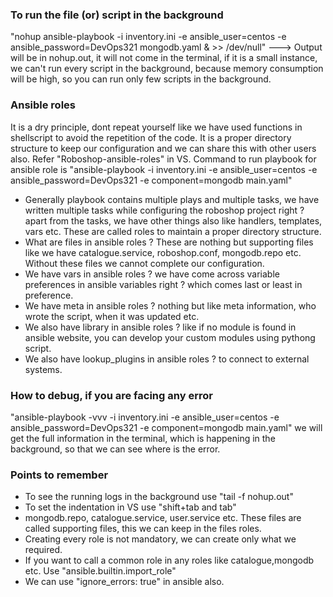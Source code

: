 ### To run the file (or) script in the background
"nohup ansible-playbook -i inventory.ini -e ansible_user=centos -e ansible_password=DevOps321 mongodb.yaml & >> /dev/null" ---> Output will be in nohup.out, it will not come in the terminal, if it is a small instance, we can't run every script in the background, because memory consumption will be high, so you can run only few scripts in the background.

### Ansible roles
It is a dry principle, dont repeat yourself like we have used functions in shellscript to avoid the repetition of the code. It is a proper directory structure to keep our configuration and we can share this with other users also. Refer "Roboshop-ansible-roles" in VS. Command to run playbook for ansible role is "ansible-playbook -i inventory.ini -e ansible_user=centos -e ansible_password=DevOps321 -e component=mongodb main.yaml"

- Generally playbook contains multiple plays and multiple tasks, we have written multiple tasks while
  configuring the roboshop project right ? apart from the tasks, we have other things also like handlers,
  templates, vars etc. These are called roles to maintain a proper directory structure.
- What are files in ansible roles ? These are nothing but supporting files like we have catalogue.service,
  roboshop.conf, mongodb.repo etc. Without these files we cannot complete our configuration.
- We have vars in ansible roles ? we have come across variable preferences in ansible variables right ?
  which comes last or least in preference.
- We have meta in ansible roles ? nothing but like meta information, who wrote the script, when it was
  updated etc.
- We also have library in ansible roles ? like if no module is found in ansible website, you can develop
  your custom modules using pythong script.
- We also have lookup_plugins in ansible roles ? to connect to external systems.

### How to debug, if you are facing any error
"ansible-playbook -vvv -i inventory.ini -e ansible_user=centos -e ansible_password=DevOps321 -e component=mongodb main.yaml" we will get the full information in the terminal, which is happening in the background, so that we can see where is the error.

### Points to remember
- To see the running logs in the background use "tail -f nohup.out"
- To set the indentation in VS use "shift+tab and tab"
- mongodb.repo, catalogue.service, user.service etc. These files are called supporting files, this we can keep
  in the files roles.
- Creating every role is not mandatory, we can create only what we required.
- If you want to call a common role in any roles like catalogue,mongodb etc. Use "ansible.builtin.import_role"
- We can use "ignore_errors: true" in ansible also.
